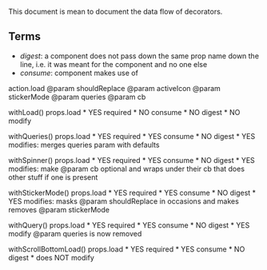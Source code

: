 This document is mean to document the data flow of decorators.

## Terms
* _digest_: a component does not pass down the same prop
  name down the line, i.e. it was meant for the component
  and no one else
* _consume_: component makes use of

action.load
  @param shouldReplace
  @param activeIcon
  @param stickerMode
  @param queries
  @param cb

withLoad()
  props.load
    * YES required
    * NO consume
    * NO digest
    * NO modify

withQueries()
  props.load
    * YES required
    * YES consume
    * NO digest
    * YES modifies: merges queries param with defaults

withSpinner()
  props.load
    * YES required
    * YES consume
    * NO digest
    * YES modifies: make @param cb optional and wraps under
      their cb that does other stuff if one is present

withStickerMode()
  props.load
    * YES required
    * YES consume
    * NO digest
    * YES modifies: masks @param shouldReplace in occasions
      and makes removes @param stickerMode

withQuery()
  props.load
    * YES required
    * YES consume
    * NO digest
    * YES modify @param queries is now removed

withScrollBottomLoad()
  props.load
      * YES required
      * YES consume
      * NO digest
      * does NOT modify
